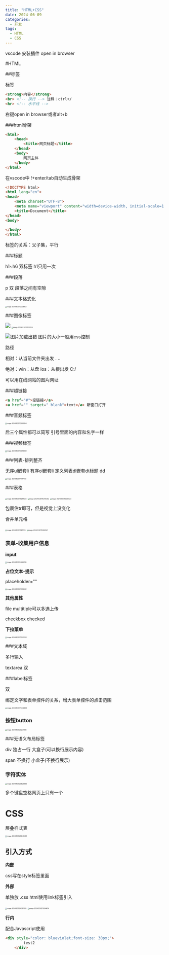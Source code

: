 ```yaml
---
title: "HTML+CSS"
date: 2024-06-09
categories:
  - 开发
tags:
  - HTML
  - CSS
---
```


vscode 安装插件 open in browser

#HTML

##标签

标签

~~~html
<strong>内容</strong>
<br> <!-- 换行 --> 注释：ctrl+/
<hr> <!-- 水平线 -->
~~~

右键open in browser或者alt+b

###html骨架

~~~html
<html>
    <head>
        <title>网页标题</title>
    </head>
    <body>
        网页主体
    </body>
</html>
~~~

在vscode中 !+enter/tab自动生成骨架

~~~html
<!DOCTYPE html>
<html lang="en">
<head>
    <meta charset="UTF-8">
    <meta name="viewport" content="width=device-width, initial-scale=1.0">
    <title>Document</title>
</head>
<body>
    
</body>
</html>
~~~

标签的关系：父子集，平行

###标题

h1~h6 双标签 h1只用一次

###段落

p 双 段落之间有空隙

###文本格式化

<img src="./images/Web HTML5 CSS3.assets/image-20240530112228863-1737030799559-50-1737030806990-83.png" alt="image-20240530112228863" style="zoom:33%;" />



###图像标签

<img src="URL">

<img src="./images/Web HTML5 CSS3.assets/image-20240530112532059-1737030806990-53.png" alt="image-20240530112532059" style="zoom:33%;" />

<img src="URL" alt="图片加载出错"> 图片的大小一般用css控制

路径

相对：从当前文件夹出发  . ..   

绝对：win：从盘 ios：从根出发  C:/

可以用在线网站的图片网址

###超链接

~~~html
<a href="#">空链接</a>
<a href="" target="_blank">text</a> 新窗口打开
~~~

###音频标签

<img src="./images/Web HTML5 CSS3.assets/image-20240530113650694-1737030806990-63.png" alt="image-20240530113650694" style="zoom:33%;" />

后三个属性都可以简写 引号里面的内容和名字一样

###视频标签

<img src="./images/Web HTML5 CSS3.assets/image-20240530113948869-1737030806990-55.png" alt="image-20240530113948869" style="zoom: 33%;" />



###列表-排列整齐

无序ul嵌套li   有序ol嵌套li   定义列表dl嵌套dt标题 dd

<img src="./images/Web HTML5 CSS3.assets/image-20240530114747460-1737030806990-57.png" alt="image-20240530114747460" style="zoom:33%;" />

###表格

<img src="./images/Web HTML5 CSS3.assets/image-20240530115244523-1737030806990-61.png" alt="image-20240530115244523" style="zoom: 33%;" />

<img src="./images/Web HTML5 CSS3.assets/image-20240530115345382-1737030806990-59.png" alt="image-20240530115345382" style="zoom:33%;" />

<img src="./images/Web HTML5 CSS3.assets/image-20240530115528423-1737030806990-67.png" alt="image-20240530115528423" style="zoom:33%;" />

包裹住tr即可，但是视觉上没变化

合并单元格

<img src="./images/Web HTML5 CSS3.assets/image-20240530115811123-1737030806990-65.png" alt="image-20240530115811123" style="zoom:33%;" />

<img src="./images/Web HTML5 CSS3.assets/image-20240530115908567-1737030806990-75.png" alt="image-20240530115908567" style="zoom:33%;" />

### 表单-收集用户信息

**input**

<img src="./images/Web HTML5 CSS3.assets/image-20240530124822126-1737030806990-69.png" alt="image-20240530124822126" style="zoom:33%;" />

**占位文本-提示**

placeholder=""



<img src="./images/Web HTML5 CSS3.assets/image-20240530161038632-1737030806990-71.png" alt="image-20240530161038632" style="zoom: 33%;" />

**其他属性**

file multitiple可以多选上传

checkbox checked

**下拉菜单**

<img src="./images/Web HTML5 CSS3.assets/image-20240530172520032-1737030806990-73.png" alt="image-20240530172520032" style="zoom:33%;" />

###文本域

多行输入

textarea 双

###label标签

双

绑定文字和表单控件的关系，增大表单控件的点击范围

<img src="./images/Web HTML5 CSS3.assets/image-20240530173446948-1737030806990-77.png" alt="image-20240530173446948" style="zoom:33%;" />

### 按钮button

<img src="./images/Web HTML5 CSS3.assets/image-20240530213231208-1737030806990-79.png" alt="image-20240530213231208" style="zoom:33%;" />

###无语义布局标签 

div 独占一行 大盒子(可以换行展示内容)

span 不换行 小盒子(不换行展示)

### 字符实体

<img src="./images/Web HTML5 CSS3.assets/image-20240530213620093-1737030806990-88.png" alt="image-20240530213620093" style="zoom:33%;" />

多个键盘空格网页上只有一个

# CSS

层叠样式表

<img src="./images/Web HTML5 CSS3.assets/image-20240530213949450-1737030806990-81.png" alt="image-20240530213949450" style="zoom:33%;" />

## 引入方式

**内部**

css写在style标签里面

**外部**

单独放 .css html使用link标签引入

<img src="./images/Web HTML5 CSS3.assets/image-20240530214301555-1737030806990-84.png" alt="image-20240530214301555" style="zoom:33%;" />

<img src="./images/Web HTML5 CSS3.assets/image-20240530215044614-1737030806990-86.png" alt="image-20240530215044614" style="zoom:33%;" />

**行内**

配合Javascript使用

~~~html
<div style="color: blueviolet;font-size: 30px;">
        test2
    </div>
~~~

